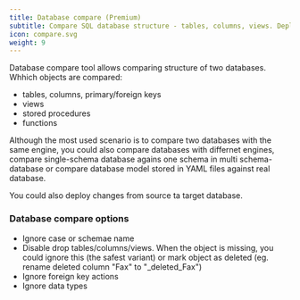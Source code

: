 ```yaml
---
title: Database compare (Premium)
subtitle: Compare SQL database structure - tables, columns, views. Deploy changes
icon: compare.svg
weight: 9
---
```


Database compare tool allows comparing structure of two databases. Whhich objects are compared:
- tables, columns, primary/foreign keys
- views
- stored procedures
- functions

Although the most used scenario is to compare two databases with the same engine, you could also compare databases with differnet engines, compare single-schema database agains one schema in multi schema-database or compare database model stored in YAML files against real database.

You could also deploy changes from source ta target database.

### Database compare options
- Ignore case or schemae name
- Disable drop tables/columns/views. When the object is missing, you could ignore this (the safest variant) or mark object as deleted (eg. rename deleted column "Fax" to "_deleted_Fax")
- Ignore foreign key actions
- Ignore data types

